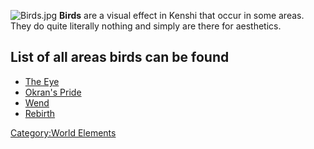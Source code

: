 ![](Birds.jpg "Birds.jpg") **Birds** are a visual effect in Kenshi that
occur in some areas. They do quite literally nothing and simply are
there for aesthetics.

## List of all areas birds can be found

- [The Eye](The_Eye.md "wikilink")
- [Okran's Pride](Okran's_Pride.md "wikilink")
- [Wend](Wend.md "wikilink")
- [Rebirth](Rebirth.md "wikilink")

[Category:World Elements](Category:World_Elements "wikilink")